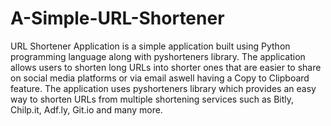 # A-Simple-URL-Shortener

URL Shortener Application is a simple application built using Python programming language along with pyshorteners library. The application allows users to shorten long URLs into shorter ones that are easier to share on social media platforms or via email aswell having a Copy to Clipboard feature. The application uses pyshorteners library which provides an easy way to shorten URLs from multiple shortening services such as Bitly, Chilp.it, Adf.ly, Git.io and many more.
